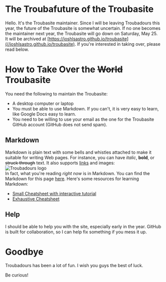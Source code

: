 # The Troubafuture of the Troubasite

Hello. It's the Troubasite maintainer. Since I will be leaving Troubadours this year, the future of the Troubasite is somewhat uncertain. If no one becomes the maintainer next year, the Troubasite will go down on Saturday, May 25. It will be archived at [https://joshlsastro.github.io/troubasite](//joshlsastro.github.io/troubasite). If you're interested in taking over, please read below. 

# How to Take Over the ~~World~~ Troubasite

You need the following to maintain the Troubasite:  
* A desktop computer or laptop
* You must be able to use Markdown. If you can't, it is very easy to learn, like Google Docs easy to learn. 
* You need to be willing to use your email as the one for the Troubasite GitHub account (GitHub does not send spam). 

## Markdown

Markdown is plain text with some bells and whistles attached to make it suitable for writing Web pages. For instance, you can have *italic*, **bold**, or ~~struck through~~ text. It also supports [links](declaration_of_independence.md) and images:  
![Troubadours logo](favicon.ico)  
In fact, what you're reading *right now* is in Markdown. You can find the Markdown for this page [here](https://raw.githubusercontent.com/troubasite/troubasite.github.io/master/troubasite_future.md). Here's some resources for learning Markdown:

* [Small Cheatsheet with interactive tutorial](https://commonmark.org/help)
* [Exhaustive Cheatsheet](https://github.com/adam-p/markdown-here/wiki/Markdown-Cheatsheet)


## Help

I should be able to help you with the site, especially early in the year. GitHub is built for collaboration, so I can help fix something if you mess it up. 

# Goodbye

Troubadours has been a lot of fun. I wish you guys the best of luck. 

Be curious!

